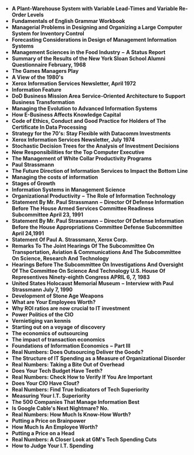 
<ul>
  
 <li><b><a target="_blank" href="https://github.com/manjunath5496/English-Grammar-Books/blob/master/eng(1).pdf" style="text-decoration:none;"> A Plant-Warehouse System with Variable Lead-Times and Variable Re-Order Levels</a></b></li>
  
<li><b><a target="_blank" href="https://github.com/manjunath5496/English-Grammar-Books/blob/master/eng(2).pdf" style="text-decoration:none;">Fundamentals of English Grammar Workbook</a></b></li>

<li><b><a target="_blank" href="https://github.com/manjunath5496/English-Grammar-Books/blob/master/eng(3).pdf" style="text-decoration:none;">Managerial Problems in Designing and Organizing a Large Computer System for Inventory Control</a></b></li>                         
  <li><b><a target="_blank" href="https://github.com/manjunath5496/English-Grammar-Books/blob/master/eng(4).pdf" style="text-decoration:none;">Forecasting Considerations in Design of Management Information Systems</a></b></li>  
     <li><b><a target="_blank" href="https://github.com/manjunath5496/English-Grammar-Books/blob/master/eng(5).pdf" style="text-decoration:none;">Management Sciences in the Food Industry &minus; A Status Report</a></b></li>  
   <li><b><a target="_blank" href="https://github.com/manjunath5496/English-Grammar-Books/blob/master/eng(6).pdf" style="text-decoration:none;">Summary of the Results of the New York Sloan School Alumni Questionnaire February, 1968</a></b></li>  
                                             

 <li><b><a target="_blank" href="https://github.com/manjunath5496/English-Grammar-Books/blob/master/eng(7).pdf" style="text-decoration:none;">The Games Managers Play</a></b></li>
  
<li><b><a target="_blank" href="https://github.com/manjunath5496/English-Grammar-Books/blob/master/eng(8).pdf" style="text-decoration:none;">A View of the 1980's </a></b></li>

<li><b><a target="_blank" href="https://github.com/manjunath5496/English-Grammar-Books/blob/master/eng(9).pdf" style="text-decoration:none;">Xerox Information Services Newsletter, April 1972</a></b></li>                         
  <li><b><a target="_blank" href="https://github.com/manjunath5496/English-Grammar-Books/blob/master/eng(10).pdf" style="text-decoration:none;"> Information Feature</a></b></li>  
     <li><b><a target="_blank" href="https://github.com/manjunath5496/English-Grammar-Books/blob/master/eng(11).pdf" style="text-decoration:none;">DoD Business Mission Area Service-Oriented Architecture to Support Business Transformation</a></b></li>  
   <li><b><a target="_blank" href="https://github.com/manjunath5496/English-Grammar-Books/blob/master/eng(12).pdf" style="text-decoration:none;">Managing the Evolution to Advanced Information Systems</a></b></li>  
                                             
<li><b><a target="_blank" href="https://github.com/manjunath5496/English-Grammar-Books/blob/master/eng(13).pdf" style="text-decoration:none;">How E-Business Affects Knowledge Capital</a></b></li>                         
  <li><b><a target="_blank" href="https://github.com/manjunath5496/English-Grammar-Books/blob/master/eng(14).pdf" style="text-decoration:none;">Code of Ethics, Conduct and Good Practice for Holders of The Certificate In Data Processing</a></b></li>  
     <li><b><a target="_blank" href="https://github.com/manjunath5496/English-Grammar-Books/blob/master/eng(15).pdf" style="text-decoration:none;">Strategy for the 70's: Stay Flexible with Datacomm Investments</a></b></li>  
   <li><b><a target="_blank" href="https://github.com/manjunath5496/English-Grammar-Books/blob/master/eng(16).pdf" style="text-decoration:none;">Xerox Information Services Newsletter, July 1974</a></b></li>  
                                             
  <li><b><a target="_blank" href="https://github.com/manjunath5496/English-Grammar-Books/blob/master/eng(17).pdf" style="text-decoration:none;">Stochastic Decision Trees for the Analysis of Investment Decisions</a></b></li>  
     <li><b><a target="_blank" href="https://github.com/manjunath5496/English-Grammar-Books/blob/master/eng(18).pdf" style="text-decoration:none;">New Responsibilities for the Top Computer Executive</a></b></li>  
   <li><b><a target="_blank" href="https://github.com/manjunath5496/English-Grammar-Books/blob/master/eng(19).pdf" style="text-decoration:none;">The Management of White Collar Productivity Programs</a></b></li>  

  <li><b><a target="_blank" href="https://github.com/manjunath5496/English-Grammar-Books/blob/master/eng(20).pdf" style="text-decoration:none;">Paul Strassmann</a></b></li>  
     <li><b><a target="_blank" href="https://github.com/manjunath5496/English-Grammar-Books/blob/master/eng(21).pdf" style="text-decoration:none;">The Future Direction of Information Services to Impact the Bottom Line</a></b></li>  
   <li><b><a target="_blank" href="https://github.com/manjunath5496/English-Grammar-Books/blob/master/eng(22).pdf" style="text-decoration:none;">Managing the costs of information</a></b></li>  


 <li><b><a target="_blank" href="https://github.com/manjunath5496/English-Grammar-Books/blob/master/eng(23).pdf" style="text-decoration:none;">Stages of Growth</a></b></li>  
     <li><b><a target="_blank" href="https://github.com/manjunath5496/English-Grammar-Books/blob/master/eng(24).pdf" style="text-decoration:none;">Information Systems in Management Science</a></b></li>  
   <li><b><a target="_blank" href="https://github.com/manjunath5496/English-Grammar-Books/blob/master/eng(25).pdf" style="text-decoration:none;"> Organizational Productivity &minus; The Role of Information Technology </a></b></li>  

  <li><b><a target="_blank" href="https://github.com/manjunath5496/English-Grammar-Books/blob/master/eng(26).pdf" style="text-decoration:none;">Statement By Mr. Paul Strassmann &minus; Director Of Defense Information Before The House Armed Services Committee Readiness Subcommittee April 23, 1991</a></b></li>  
<li><b><a target="_blank" href="https://github.com/manjunath5496/English-Grammar-Books/blob/master/eng(27).pdf" style="text-decoration:none;">Statement By Mr. Paul Strassmann &minus; Director Of Defense Information Before the House Appropriations Committee Defense Subcommittee April 24,1991</a></b></li>  
   <li><b><a target="_blank" href="https://github.com/manjunath5496/English-Grammar-Books/blob/master/eng(28).pdf" style="text-decoration:none;">Statement Of Paul A. Strassmann, Xerox Corp. </a></b></li>  

<li><b><a target="_blank" href="https://github.com/manjunath5496/English-Grammar-Books/blob/master/eng(29).pdf" style="text-decoration:none;">Remarks To The Joint Hearings Of The Subcommittee On Transportation, Aviation & Communications And The Subcommittee On Science, Research And Technology</a></b></li>  

   <li><b><a target="_blank" href="https://github.com/manjunath5496/English-Grammar-Books/blob/master/eng(30).pdf" style="text-decoration:none;">Hearings Before The Subcommittee On Investigations And Oversight Of The Committee On Science And Technology
U.S. House Of Representives Ninety-eighth Congress APRIL 6, 7, 1983</a></b></li>  

<li><b><a target="_blank" href="https://github.com/manjunath5496/English-Grammar-Books/blob/master/eng(31).pdf" style="text-decoration:none;">United States Holocaust Memorial Museum &minus; Interview with Paul Strassmann July 7, 1990</a></b></li>  

  <li><b><a target="_blank" href="https://github.com/manjunath5496/English-Grammar-Books/blob/master/eng(32).pdf" style="text-decoration:none;">Development of Stone Age Weapons</a></b></li>  

<li><b><a target="_blank" href="https://github.com/manjunath5496/English-Grammar-Books/blob/master/eng(33).pdf" style="text-decoration:none;">What are Your Employees Worth?</a></b></li>  

   <li><b><a target="_blank" href="https://github.com/manjunath5496/English-Grammar-Books/blob/master/eng(34).pdf" style="text-decoration:none;">Why ROI ratios are now crucial to IT investment </a></b></li>  

<li><b><a target="_blank" href="https://github.com/manjunath5496/English-Grammar-Books/blob/master/eng(35).pdf" style="text-decoration:none;">Power Politics of the CIO</a></b></li>  


<li><b><a target="_blank" href="https://github.com/manjunath5496/English-Grammar-Books/blob/master/eng(36).pdf" style="text-decoration:none;">Vernietiging van kennis</a></b></li>  

   <li><b><a target="_blank" href="https://github.com/manjunath5496/English-Grammar-Books/blob/master/eng(37).pdf" style="text-decoration:none;">Starting out on a voyage of discovery</a></b></li>  

<li><b><a target="_blank" href="https://github.com/manjunath5496/English-Grammar-Books/blob/master/eng(38).pdf" style="text-decoration:none;">The economics of outsourcing</a></b></li>  

  <li><b><a target="_blank" href="https://github.com/manjunath5496/English-Grammar-Books/blob/master/eng(39).pdf" style="text-decoration:none;">The impact of transaction economics</a></b></li>  

<li><b><a target="_blank" href="https://github.com/manjunath5496/English-Grammar-Books/blob/master/eng(40).pdf" style="text-decoration:none;">Foundations of Information Economics &minus; Part III</a></b></li>  

   <li><b><a target="_blank" href="https://github.com/manjunath5496/English-Grammar-Books/blob/master/eng(41).pdf" style="text-decoration:none;">Real Numbers: Does Outsourcing Deliver the Goods?</a></b></li>  

<li><b><a target="_blank" href="https://github.com/manjunath5496/English-Grammar-Books/blob/master/eng(42).pdf" style="text-decoration:none;">The Structure of IT Spending as a Measure of Organizational Disorder</a></b></li>  


<li><b><a target="_blank" href="https://github.com/manjunath5496/English-Grammar-Books/blob/master/eng(43).pdf" style="text-decoration:none;">Real Numbers: Taking a Bite Out of Overhead</a></b></li>  

  <li><b><a target="_blank" href="https://github.com/manjunath5496/English-Grammar-Books/blob/master/eng(44).pdf" style="text-decoration:none;">Does Your Tech Budget Have Teeth?</a></b></li>  

<li><b><a target="_blank" href="https://github.com/manjunath5496/English-Grammar-Books/blob/master/eng(45).pdf" style="text-decoration:none;">Real Numbers: Check How to Verify If You Are Important</a></b></li>  

   <li><b><a target="_blank" href="https://github.com/manjunath5496/English-Grammar-Books/blob/master/eng(46).pdf" style="text-decoration:none;">Does Your CIO Have Clout?</a></b></li>  

<li><b><a target="_blank" href="https://github.com/manjunath5496/English-Grammar-Books/blob/master/eng(47).pdf" style="text-decoration:none;">Real Numbers: Find True Indicators of Tech Superiority</a></b></li>  


<li><b><a target="_blank" href="https://github.com/manjunath5496/English-Grammar-Books/blob/master/eng(48).pdf" style="text-decoration:none;">Measuring Your I.T. Superiority</a></b></li>  

  <li><b><a target="_blank" href="https://github.com/manjunath5496/English-Grammar-Books/blob/master/eng(49).pdf" style="text-decoration:none;">The 500 Companies That Manage Information Best</a></b></li>  

<li><b><a target="_blank" href="https://github.com/manjunath5496/English-Grammar-Books/blob/master/eng(50).pdf" style="text-decoration:none;">Is Google Cable's Next Nightmare? No.</a></b></li>  

   <li><b><a target="_blank" href="https://github.com/manjunath5496/English-Grammar-Books/blob/master/eng(51).pdf" style="text-decoration:none;">Real Numbers: How Much Is Know-How Worth?</a></b></li>  

<li><b><a target="_blank" href="https://github.com/manjunath5496/English-Grammar-Books/blob/master/eng(52).pdf" style="text-decoration:none;">Putting a Price on Brainpower</a></b></li>  

<li><b><a target="_blank" href="https://github.com/manjunath5496/English-Grammar-Books/blob/master/eng(53).pdf" style="text-decoration:none;">How Much Is An Employee Worth?</a></b></li>  

   <li><b><a target="_blank" href="https://github.com/manjunath5496/English-Grammar-Books/blob/master/eng(54).pdf" style="text-decoration:none;">Putting a Price on a Head</a></b></li>  

<li><b><a target="_blank" href="https://github.com/manjunath5496/English-Grammar-Books/blob/master/eng(55).pdf" style="text-decoration:none;">Real Numbers: A Closer Look at GM's Tech Spending Cuts</a></b></li>  

<li><b><a target="_blank" href="https://github.com/manjunath5496/English-Grammar-Books/blob/master/eng(56).pdf" style="text-decoration:none;"> How to Judge Your I.T. Spending</a></b></li>  











</ul>
